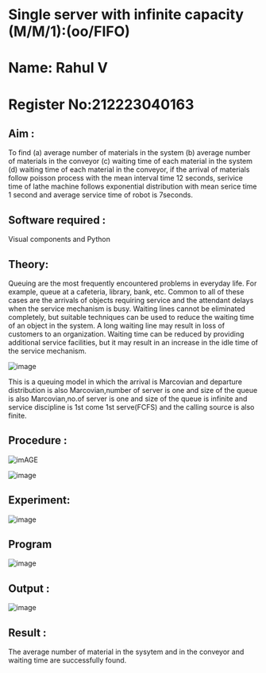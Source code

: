 # Single server with infinite capacity (M/M/1):(oo/FIFO)

# Name: Rahul V
# Register No:212223040163

## Aim :
To find (a) average number of materials in the system (b) average number of materials in the conveyor (c) waiting time of each material in the system (d) waiting time of each material in the conveyor, if the arrival  of materials follow poisson process with the mean interval time 12 seconds, serivice time of lathe machine follows exponential distribution with mean serice time 1 second and average service time of robot is 7seconds.

## Software required :
Visual components and Python

## Theory:
Queuing are the most frequently encountered problems in everyday life. For example, queue at a cafeteria, library, bank, etc. Common to all of these cases are the arrivals of objects requiring service and the attendant delays when the service mechanism is busy. Waiting lines cannot be eliminated completely, but suitable techniques can be used to reduce the waiting time of an object in the system. A long waiting line may result in loss of customers to an organization. Waiting time can be reduced by providing additional service facilities, but it may result in an increase in the idle time of the service mechanism.

![image](1.png)

This is a queuing model in which the arrival is Marcovian and departure distribution is also Marcovian,number of server is one and size of the queue is also Marcovian,no.of server is one and size of the queue is infinite and service discipline is 1st come 1st serve(FCFS) and the calling source is also finite.

## Procedure :

![imAGE](2.png)

![image](https://github.com/RahulvVenugopal/Single-server-infinite-capacity---Markov-Model/assets/144132514/99644ba8-cdfe-45cc-b4b2-94efe1f1a27b)



## Experiment:

![image](https://github.com/RahulvVenugopal/Single-server-infinite-capacity---Markov-Model/assets/144132514/3347b6f4-12d5-43da-9e09-e3b8a63a3c46)


 
## Program
![image](https://github.com/ramjan1729/Single-server-infinite-capacity---Markov-Model/assets/103921593/5f1fd58d-5929-4c51-89ea-4cef009e5bad)

## Output :

![image](https://github.com/RahulvVenugopal/Single-server-infinite-capacity---Markov-Model/assets/144132514/ce0a4fee-747d-48d4-95d2-ef713901bdcd)

## Result :

The average number of material in the sysytem and in the conveyor and waiting time are successfully found.
